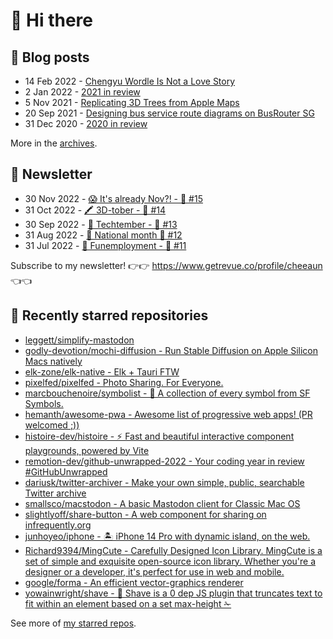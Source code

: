 # 👋 Hi there

## 📝 Blog posts

<!-- feed start -->
- 14 Feb 2022 - [Chengyu Wordle Is Not a Love Story](https://cheeaun.com/blog/2022/02/chengyu-wordle-is-not-a-love-story/)
- 2 Jan 2022 - [2021 in review](https://cheeaun.com/blog/2022/01/2021-in-review/)
- 5 Nov 2021 - [Replicating 3D Trees from Apple Maps](https://cheeaun.com/blog/2021/11/replicating-3d-trees-apple-maps/)
- 20 Sep 2021 - [Designing bus service route diagrams on BusRouter SG](https://cheeaun.com/blog/2021/09/bus-service-route-diagrams-busrouter-sg/)
- 31 Dec 2020 - [2020 in review](https://cheeaun.com/blog/2020/12/2020-in-review/)
<!-- feed end -->

More in the [archives](https://cheeaun.com/blog/archives/).

## 📰 Newsletter

<!-- newsletter start -->
- 30 Nov 2022 - [😱 It's already Nov?! - 🥫 #15](https://www.getrevue.co/profile/cheeaun/issues/it-s-already-nov-15-1433832)
- 31 Oct 2022 - [🖍️ 3D-tober - 🥫 #14](https://www.getrevue.co/profile/cheeaun/issues/3d-tober-14-1385284)
- 30 Sep 2022 - [🍎 Techtember - 🥫 #13](https://www.getrevue.co/profile/cheeaun/issues/techtember-13-1335515)
- 31 Aug 2022 - [🎏 National month 🥫 #12](https://www.getrevue.co/profile/cheeaun/issues/national-month-12-1289556)
- 31 Jul 2022 - [🕺 Funemployment - 🥫 #11](https://www.getrevue.co/profile/cheeaun/issues/funemployment-11-1247643)
<!-- newsletter end -->

Subscribe to my newsletter! 👉👉 https://www.getrevue.co/profile/cheeaun 👈👈

## 🌟 Recently starred repositories

<!-- starred repos start -->
- [leggett/simplify-mastodon](https://github.com/leggett/simplify-mastodon)
- [godly-devotion/mochi-diffusion - Run Stable Diffusion on Apple Silicon Macs natively](https://github.com/godly-devotion/mochi-diffusion)
- [elk-zone/elk-native - Elk + Tauri FTW](https://github.com/elk-zone/elk-native)
- [pixelfed/pixelfed - Photo Sharing. For Everyone.](https://github.com/pixelfed/pixelfed)
- [marcbouchenoire/symbolist - 🔣 A collection of every symbol from SF Symbols.](https://github.com/marcbouchenoire/symbolist)
- [hemanth/awesome-pwa - Awesome list of progressive web apps! (PR welcomed ;))](https://github.com/hemanth/awesome-pwa)
- [histoire-dev/histoire - ⚡ Fast and beautiful interactive component playgrounds, powered by Vite ](https://github.com/histoire-dev/histoire)
- [remotion-dev/github-unwrapped-2022 - Your coding year in review #GitHubUnwrapped](https://github.com/remotion-dev/github-unwrapped-2022)
- [dariusk/twitter-archiver - Make your own simple, public, searchable Twitter archive](https://github.com/dariusk/twitter-archiver)
- [smallsco/macstodon - A basic Mastodon client for Classic Mac OS](https://github.com/smallsco/macstodon)
- [slightlyoff/share-button - A web component for sharing on infrequently.org](https://github.com/slightlyoff/share-button)
- [junhoyeo/iphone - 🏝️ iPhone 14 Pro with dynamic island, on the web.](https://github.com/junhoyeo/iphone)
- [Richard9394/MingCute - Carefully Designed Icon Library. MingCute is a set of simple and exquisite open-source icon library. Whether you're a designer or a developer, it's perfect for use in web and mobile.](https://github.com/Richard9394/MingCute)
- [google/forma - An efficient vector-graphics renderer](https://github.com/google/forma)
- [yowainwright/shave - 💈 Shave is a 0 dep JS plugin that truncates text to fit within an element based on a set max-height  ✁](https://github.com/yowainwright/shave)
<!-- starred repos end -->

See more of [my starred repos](https://github.com/stars/cheeaun/).